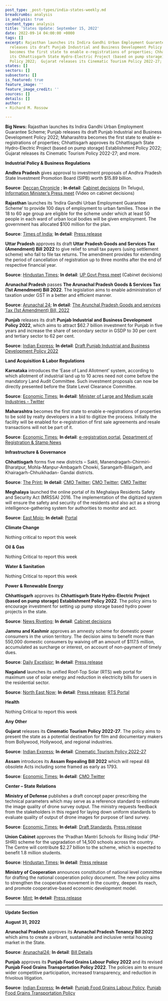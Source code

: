 ```yaml
---
post_type: _post-types/india-states-weekly.md
breadcrumbs: analysis
is_analysis: true
content_type: analysis
title: 'States Update: September 15, 2022'
date: 2022-09-14 04:00:00 +0000
tags: []
excerpt: Rajasthan launches its Indira Gandhi Urban Employment Guarantee Scheme; Punjab
  releases its draft Punjab Industrial and Business Development Policy 2022; Maharashtra
  becomes the first state to enable e-registrations of properties; Chhattisgarh approves
  its Chhattisgarh State Hydro-Electric Project (based on pump storage) Establishment
  Policy 2022;  Gujarat releases its Cinematic Tourism Policy 2022-27; and more.
states: []
sectors: []
subsectors: []
is_featured: true
feature_image: ''
feature_image_credit: ''
sources: []
details: []
author:
- Richard M. Rossow

---
```

**Big News:** Rajasthan launches its Indira Gandhi Urban Employment Guarantee Scheme; Punjab releases its draft Punjab Industrial and Business Development Policy 2022; Maharashtra becomes the first state to enable e-registrations of properties; Chhattisgarh approves its Chhattisgarh State Hydro-Electric Project (based on pump storage) Establishment Policy 2022; Gujarat releases its Cinematic Tourism Policy 2022-27; and more.

**Industrial Policy & Business Regulations**

**Andhra Pradesh** gives approval to investment proposals of Andhra Pradesh State Investment Promotion Board (SIPB) worth $15.89 billion.

**Source**: [Deccan Chronicle](https://www.deccanchronicle.com/nation/current-affairs/080922/ap-cabinet-nods-to-126-lakh-crore-investment-proposals.html) ; **In detail**: [Cabinet decisions](https://ipr.ap.nic.in/images/press-releases/MIPR%20PRESS%20MEET%20CABINET.pdf) (In Telugu), [Information Minister’s Press meet](https://www.youtube.com/watch?v=oKSRNK8NV74) (Video on cabinet decisions)

**Rajasthan** launches its ‘Indira Gandhi Urban Employment Guarantee Scheme’ to provide 100 days of employment to urban families. Those in the 18 to 60 age group are eligible for the scheme under which at least 50 people in each ward of urban local bodies will be given employment. The government has allocated $100 million for the plan.

**Source**: [Times of India](https://timesofindia.indiatimes.com/city/jaipur/rajasthan-launches-100-day-urban-jobs-scheme/articleshow/94107664.cms); **In detail**: [Press release](https://cmo.rajasthan.gov.in/cmoadmin/Program/Pdf/443fd70400754e2d9d5f6d66162f086c_RCM01.pdf)

**Uttar Pradesh** approves its draft **Uttar Pradesh Goods and Services Tax (Amendment) Bill 2022** to give relief to small tax payers (using settlement scheme) who fail to file tax returns. The amendment provides for extending the period of cancellation of registration up to three months after the end of respective financial year.

**Source**: [Hindustan Times](https://www.hindustantimes.com/cities/lucknow-news/uttar-pradesh-cabinet-approves-amendment-to-up-gst-act-101662488015599.html); **In detail**: [UP Govt Press meet](https://twitter.com/UPGovt/status/1567037665467572225) (Cabinet decisions)

**Arunachal Pradesh** passes **The Arunachal Pradesh Goods & Services Tax (1st Amendment) Bill 2022**. The legislation aims to enable administration of taxation under GST in a better and efficient manner.

**Source**: [Arunachal 24](https://arunachal24.in/arunachal-pradesh-legislative-assembly-passed-2-bills-by-voice-vote/); **In detail**: [The Arunchal Pradesh Goods and services Tax (1st Amendment) Bill, 2022](https://drive.google.com/drive/folders/1gYMgvw1FT5gxlv8kEGvsAPN6CZH5jFub)

**Punjab** releases its draft **Punjab Industrial and Business Development Policy 2022**, which aims to attract $62.7 billion investment for Punjab in five years and increase the share of secondary sector in GSDP to 30 per cent and tertiary sector to 62 per cent.

**Source**: [Indian Express](https://indianexpress.com/article/cities/chandigarh/punjab-cm-approves-draft-industrial-business-devp-policy-investment-8145324/); **In detail**: [Draft Punjab Industrial and Business Development Policy 2022](https://pbindustries.gov.in/static/assets/docs/IBDP_WORD_Corrected_09-09-2022.pdf)

**Land Acquisition & Labor Regulations**

**Karnataka** introduces the ‘Ease of Land Allotment’ system, according to which allotment of industrial land up to 10 acres need not come before the mandatory Land Audit Committee. Such investment proposals can now be directly presented before the State Level Clearance Committee.

**Source**: [Economic Times](https://economictimes.indiatimes.com/news/economy/policy/karnataka-govt-eases-process-of-allotting-industrial-land-up-to-10-acres/articleshow/94025220.cms); **In detail**: [Minister of Large and Medium scale Industries - Twitter](https://twitter.com/NiraniMurugesh/status/1567378520741126144)

**Maharashtra** becomes the first state to enable e-registrations of properties to be sold by realty developers in a bid to digitize the process. Initially the facility will be enabled for e-registration of first sale agreements and resale transactions will not be part of it.

**Source**: [Economic Times](https://economictimes.indiatimes.com/industry/services/property-/-cstruction/maharashtra-govt-starts-property-e-registrations-to-also-introduce-blockchain/articleshow/94034462.cms); **In detail**: [e-registration portal](https://igrmaharashtra.gov.in/), [Department of Registration & Stamp News](https://igrmaharashtra.gov.in/Home/news)

**Infrastructure & Governance**

**Chhattisgarh** forms five new districts – Sakti, Manendragarh-Chirmiri-Bharatpur, Mohla-Manpur-Ambagarh Chowki, Sarangarh-Bilaigarh, and Khairagarh-Chhuikhadan- Gandai districts.

**Source**: [The Print](https://theprint.in/india/cm-baghel-inaugurates-two-more-districts-for-chhattisgarh/1123140/); **In detail**: [CMO Twitter](https://twitter.com/ChhattisgarhCMO/status/1568281232689201153); [CMO Twitter](https://twitter.com/bhupeshbaghel/status/1565895782431363072); [CMO Twitter](https://twitter.com/bhupeshbaghel/status/1565705986480160769)

**Meghalaya** launched the online portal of its Meghalaya Residents Safety and Security Act (MRSSA) 2016. The implementation of the digitized system will ensure the safety and security of the residents and also act as a strong intelligence-gathering system for authorities to monitor and act.

**Source**: [East Mojo](https://www.eastmojo.com/meghalaya/2022/09/08/meghalaya-cm-launches-residents-safety-act-online-portal/); **In detail**: [Portal](http://megrssa.nic.in/)

**Climate Change**

Nothing critical to report this week

**Oil & Gas**

Nothing Critical to report this week

**Water & Sanitation**

Nothing Critical to report this week

**Power & Renewable Energy**

**Chhattisgarh** approves its **Chhattisgarh State Hydro-Electric Project (based on pump storage) Establishment Policy 2022**. The policy aims to encourage investment for setting up pump storage based hydro power projects in the state.

**Source**: [News Riveting](https://newsriveting.com/chhattisgarh-pushes-policy-period-to-promote-small-hydro-electric-projects/); **In detail**: [Cabinet decisions](https://dprcg.gov.in/page/1643708710/%E0%A4%AE%E0%A4%82%E0%A4%A4%E0%A5%8D%E0%A4%B0%E0%A4%BF%E0%A4%AA%E0%A4%B0%E0%A4%BF%E0%A4%B7%E0%A4%A6_%E0%A4%95%E0%A5%87_%E0%A4%A8%E0%A4%BF%E0%A4%B0%E0%A5%8D%E0%A4%A3%E0%A4%AF_-_2022)

**Jammu and Kashmir** approves an amnesty scheme for domestic power consumers in the union territory. The decision aims to benefit more than 550,000 domestic consumers by waiving off an amount of $117.5 million, accumulated as surcharge or interest, on account of non-payment of timely dues.

**Source**: [Daily Excelsior](https://www.dailyexcelsior.com/administrative-council-approves-amnesty-scheme-for-domestic-power-consumers/); **In detail**: [Press release](http://new.jkdirinf.in/NewsDescription.aspx?ID=92321)

**Nagaland** launches its unified Roof-Top Solar (RTS) web portal for maximum use of solar energy and reduction in electricity bills for users in the residential sector.

**Source**: [North East Now](https://nenow.in/north-east-news/nagaland/unified-rooftop-solar-portal-launched-in-nagaland.html); **In detail**: [Press release](https://ipr.nagaland.gov.in/tovihoto-ayemi-launches-unified-rooftop-solar-web-portal); [RTS Portal](https://rts.dopn.gov.in/)

**Health**

Nothing Critical to report this week

**Any Other**

**Gujarat** releases its **Cinematic Tourism Policy 2022-27**. The policy aims to present the state as a potential destination for film and documentary makers from Bollywood, Hollywood, and regional industries.

**Source**: [Indian Express](https://indianexpress.com/article/cities/ahmedabad/gujarat-cm-cinematic-tourism-policy-attract-filmmakers-8143146/); **In detail**: [Cinematic Tourism Policy 2022-27](https://cmogujarat.gov.in/wp-content/uploads/2022/09/CINEMATIC-TOURISM-BOOKLET-COLOUR-WEB.pdf)

**Assam** introduces its **Assam Repealing Bill 2022** which will repeal 48 obsolete Acts including some framed as early as 1793.

**Source**: [Economic Times](https://economictimes.indiatimes.com/news/india/assam-repealing-bill-2022-to-repeal-48-obsolete-acts/articleshow/94033650.cms); **In detail**: [CMO Twitter](https://twitter.com/himantabiswa/status/1567112013448617986)

**Center – State Relations**

**Ministry of Defense** publishes a draft concept paper prescribing the technical parameters which may serve as a reference standard to estimate the image quality of drone survey output. The ministry requests feedback from the stakeholders in this regard for laying down uniform standards to evaluate quality of output of drone images for purpose of land survey.

**Source**: [Economic Times](https://government.economictimes.indiatimes.com/news/defence/coesurvei-standardizes-drone-images-for-land-survey-invites-views-from-stakeholders/94073862); **In detail**: [Draft Standards](https://www.mod.gov.in/sites/default/files/Draft_Standards_123.pdf), [Press release](https://pib.gov.in/PressReleasePage.aspx?PRID=1857534)

**Union Cabinet** approves the ‘Pradhan Mantri Schools for Rising India’ (PM-SHRI) scheme for the upgradation of 14,500 schools across the country. The Centre will contribute $2.27 billion to the scheme, which is expected to benefit 1.8 million students.

**Source**: [Hindustan Times](https://www.hindustantimes.com/india-news/union-cabinet-approves-pm-shri-scheme-for-school-upgradation-101662549826274.html); **In detail**: [Press release](https://pib.gov.in/PressReleasePage.aspx?PRID=1856885)

**Ministry of Cooperation** announces constitution of national level committee for drafting the national cooperation policy document. The new policy aims to strengthen the cooperative movement in the country, deepen its reach, and promote cooperative-based economic development model.

**Source**: [Mint](https://www.livemint.com/news/india/national-committee-set-up-to-draft-new-national-cooperative-policy-amit-shah-11662447936447.html); **In detail**: [Press release](https://pib.gov.in/Pressreleaseshare.aspx?PRID=1857025)

***

**Update Section**

**August 31, 2022**

**Arunachal Pradesh** approves its **Arunachal Pradesh Tenancy Bill 2022** which aims to create a vibrant, sustainable and inclusive rental housing market in the State.

**Source**: [Arunachal24](https://arunachal24.in/arunachal-cm-pema-khandu-cabinet-approves-arunachal-pradesh-tenancy-bill-2022/); **In detail**: [Bill Details](https://drive.google.com/drive/folders/1s683-z7jOrwHhPd2M5BN0xXeUdFWFdQu)

**Punjab** approves its **Punjab Food Grains Labour Policy 2022** and its revised **Punjab Food Grains Transportation Policy 2022**. The policies aim to ensure wider competitive participation, increased transparency, and reduction in frivolous litigation.

**Source**: [Indian Express](https://indianexpress.com/article/cities/chandigarh/from-this-paddy-season-foodgrain-vehicles-in-punjab-to-have-tracking-system-8114082/); **In detail**: [Punjab Food Grains Labour Policy](https://acrobat.adobe.com/id/urn:aaid:sc:VA6C2:57f05122-fa2c-4b2d-844e-5e40175fd941), [Punjab Food Grains Transportation Policy](https://acrobat.adobe.com/id/urn:aaid:sc:VA6C2:f6f72f22-4b68-4753-b586-2f7afdc23d1f)